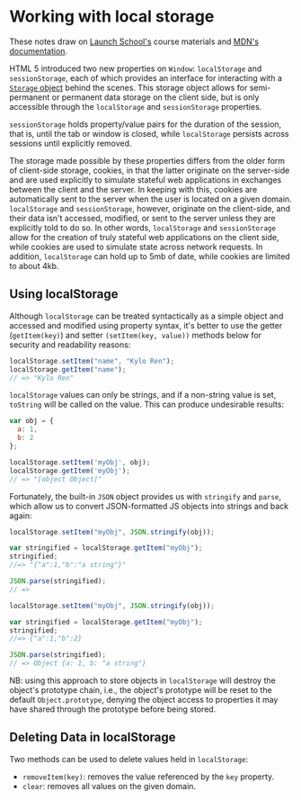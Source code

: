 # Working with local storage
These notes draw on <a target="_blank" href="https://launchschool.com/">Launch School's</a> course materials and <a target="_blank" href="https://developer.mozilla.org/en-US/docs/Web/API/Window/localStorage" target="_blank">MDN's documentation</a>.

HTML 5 introduced two new properties on `Window`: `localStorage` and `sessionStorage`, each of which provides an interface for interacting with a <a target="_blank" href="https://developer.mozilla.org/en-US/docs/Web/API/Storage">`Storage` object</a> behind the scenes.  This storage object allows for semi-permanent or permanent data storage on the client side, but is only accessible through the `localStorage` and `sessionStorage` properties.

`sessionStorage` holds property/value pairs for the duration of the session, that is, until the tab or window is closed, while `localStorage` persists across sessions until explicitly removed.

The storage made possible by these properties differs from the older form of client-side storage, cookies, in that the latter originate on the server-side and are used explicitly to simulate stateful web applications in exchanges between the client and the server.  In keeping with this, cookies are automatically sent to the server when the user is located on a given domain.  `localStorage` and `sessionStorage`, however, originate on the client-side, and their data isn't accessed, modified, or sent to the server unless they are explicitly told to do so.  In other words, `localStorage` and `sessionStorage` allow for the creation of truly stateful web applications on the client side, while cookies are used to simulate state across network requests.  In addition, `localStorage` can hold up to 5mb of date, while cookies are limited to about 4kb.

## Using localStorage
Although `localStorage` can be treated syntactically as a simple object and accessed and modified using property syntax, it's better to use the getter (`getItem(key)`) and setter `(setItem(key, value))` methods below for security and readability reasons:

```javascript
localStorage.setItem("name", "Kylo Ren");
localStorage.getItem("name");
// => "Kylo Ren"
```

`localStorage` values can only be strings, and if a non-string value is set, `toString` will be called on the value.  This can produce undesirable results:

```javascript
var obj = {
  a: 1,
  b: 2
};

localStorage.setItem('myObj', obj);
localStorage.getItem('myObj');
// => "[object Object]"
```

Fortunately, the built-in `JSON` object provides us with `stringify` and `parse`, which allow us to convert JSON-formatted JS objects into strings and back again:

```javascript
localStorage.setItem("myObj", JSON.stringify(obj));

var stringified = localStorage.getItem("myObj");
stringified;
//=> "{"a":1,"b":"a string"}"

JSON.parse(stringified);
// =>

localStorage.setItem("myObj", JSON.stringify(obj));

var stringified = localStorage.getItem("myObj");
stringified;
//=> {"a":1,"b":2}

JSON.parse(stringified);
// => Object {a: 1, b: "a string"}
```
NB: using this approach to store objects in `localStorage` will destroy the object's prototype chain, i.e., the object's prototype will be reset to the default `Object.prototype`, denying the object access to properties it may have shared through the prototype before being stored.

## Deleting Data in localStorage
Two methods can be used to delete values held in `localStorage`:
 - `removeItem(key)`: removes the value referenced by the `key` property.
 -  `clear`: removes all values on the given domain.
